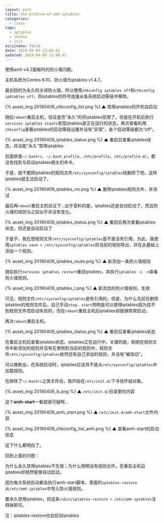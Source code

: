 ```yaml
---
layout: post
title: the-problem-of-amh-iptables
categories:
  - linux
tags:
  - iptables
  - centos
  - init
asciinema: false
date: 2019-04-09 13:08:41
updated: 2019-04-09 13:08:41
---
```


使用amh v4.2面板时的防火墙问题。

主机系统为Centos 6.10，防火墙为iptables v1.4.7。

最初目的为永久的关闭防火墙，所以使用`chkconfig iptables off`和`chkconfig ip6tables off`，将iptables的符号连接从各系统启动等级中移除。

{% asset_img 20190409_chkconfig_list.png %}
▲ 禁用iptables的开机自启动

随后`reboot`重启主机，验证是否“永久”的将iptables禁用了。但是在开机后执行`services iptables stauts`发现iptables是正在运行的状态，再次查看利用`chkconfig`查看iptables的启动等级设置并没有“异常”，各个启动等级都为“off”。

{% asset_img 20190409_iptables_status.png %}
▲ 重启后查看iptables状态，并没能“永久”禁用iptables

后面排查`~/.bashrc`、`~/.bash_profile`、`/etc/profile`、`/etc/profile.d/`，都没有找到与启动iptables相关的命令。

于是，就干脆把iptables的规则文件`/etc/sysconfig/iptables`给删除了吧，这样iptables就无法启动了。

{% asset_img 20190409_iptables_rm.png %}
▲ 删除iptables规则文件，并测试

最后再`reboot`重启主机验证下...出乎意料的是，iptables还是自动启动了，而且防火墙的规则与之前似乎并没有变化。

{% asset_img 20190409_iptables_status.png %}
▲ 重启后再次查看iptables状态，但还是自动启动了

于是乎，我在想规则文件`/etc/sysconfig/iptables`是不是没有引用，为此，我使用`iptables-save > /etc/sysconfig/iptables`将当前的规则导出，并在此基础上添加一个规则。

{% asset_img 20190409_iptables_route.png %}
▲ 新添加一条防火墙规则 

随后执行`services iptables restart`重启iptables，并执行`iptables -L -n`查看防火墙规则。

{% asset_img 20190409_iptables_l.png %}
▲ 新添加的防火墙规则，生效

可见，规则文件`/etc/sysconfig/iptables`是有引用的，但是，为什么先前在删除iptables的规则文件后，自己手动`stop`、`start`明明是可以使得iptables因为找不到规则文件而启动失败的，而在`reboot`重启主机后iptables却能够照常启动。

再次`reboot`重启主机。

{% asset_img 20190409_iptables_status.png %}
▲ 重启后查看iptables状态

在重启主机后查看iptables状态，iptables正在运行中，关键的是，刚刚在规则文件中新添加的规则并没有在使用到当前的规则中，规则文件`/etc/sysconfig/iptables`依然还有自己添加的规则，并没有“被改动”。

可以推断出，在系统启动时，iptables应该并不是从`/etc/sysconfig/iptables`中加载规则。

在排除了`~/.bashrc`之类文件后，我开始在`/etc/init.d/`下寻找怀疑对象。

{% asset_img 20190409_ls.png %}
▲ `/etc/init.d/`目录里的内容

这个**amh-start**一看就很可疑啊...

{% asset_img 20190409_amh_start.png %}
▲ `/etc/init.d/amh-start`文件内容

{% asset_img 20190409_chkconfig_list_amh.png %}
▲ 查看amh-start的启动信息

这下什么都明白了。

回到上面的问题：

为什么永久禁用iptables不生效；为什么明明没有规则文件，在重启主机后iptables却依然能够自动启动。

因为每次系统启动都会执行amh-start脚本，里面的`iptables-restore`从`/etc/amh-iptables`中导入防火墙规则。

要永久禁用iptables，将这条`/sbin/iptables-restore < /etc/amh-iptables`注释掉即可。

注：iptables-restore也会启动iptables
